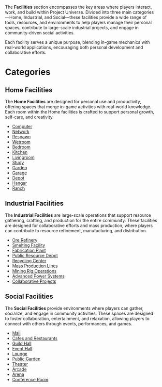 The **Facilities** section encompasses the key areas where players interact, work, and build within Project Universe. Divided into three main categories—Home, Industrial, and Social—these facilities provide a wide range of tools, resources, and environments to help players manage their personal spaces, contribute to large-scale industrial projects, and engage in community-driven social activities.

Each facility serves a unique purpose, blending in-game mechanics with real-world applications, encouraging both personal development and collaborative efforts.

# Categories

## Home Facilities
The **Home Facilities** are designed for personal use and productivity, offering spaces that merge in-game activities with real-world knowledge. Each room within the Home facilities is crafted to support personal growth, self-care, and creativity.

- [Computer](Home/01-Computer.md)
- [Network](Home/02-Network.md)
- [Respawn](Home/03-Respawn.md)
- [Wetroom](Home/04-Wetroom.md)
- [Bedroom](Home/05-Bedroom.md)
- [Kitchen](Home/06-Kitchen.md)
- [Livingroom](Home/07-Livingroom.md)
- [Study](Home/08-Study.md)
- [Garden](Home/09-Garden.md)
- [Garage](Home/10-Garage.md)
- [Depot](Home/11-Depot.md)
- [Hangar](Home/12-Hangar.md)
- [Ranch](Home/13-Ranch.md)

## Industrial Facilities
The **Industrial Facilities** are large-scale operations that support resource gathering, crafting, and production for the entire community. These facilities are designed for collaborative efforts and mass production, where players can contribute to resource refinement, manufacturing, and distribution.

- [Ore Refinery](Industrial/01-Ore_Refinery.md)
- [Smelting Facility](Industrial/02-Smelting_Facility.md)
- [Fabrication Plant](Industrial/03-Fabrication_Plant.md)
- [Public Resource Depot](Industrial/04-Public_Resource_Depot.md)
- [Recycling Center](Industrial/05-Recycling_Center.md)
- [Mass Production Lines](Industrial/06-Mass_Production_Lines.md)
- [Mining Rig Operations](Industrial/07-Mining_Rig_Operations.md)
- [Advanced Power Systems](Industrial/08-Advanced_Power_Systems.md)
- [Collaborative Projects](Industrial/09-Collaborative_Projects.md)

## Social Facilities
The **Social Facilities** provide environments where players can gather, socialize, and engage in community activities. These spaces are designed to foster collaboration, entertainment, and relaxation, allowing players to connect with others through events, performances, and games.

- [Mall](Social/01-Mall.md)
- [Cafes and Restaurants](Social/02-Cafes_Restaurants.md)
- [Guild Hall](Social/03-Guild_Hall.md)
- [Event Hall](Social/04-Event_Hall.md)
- [Lounge](Social/05-Lounge.md)
- [Public Garden](Social/06-Public_Garden.md)
- [Theater](Social/07-Theater.md)
- [Arcade](Social/08-Arcade.md)
- [Arena](Social/09-Arena.md)
- [Conference Room](Social/10-Conference_Room.md)